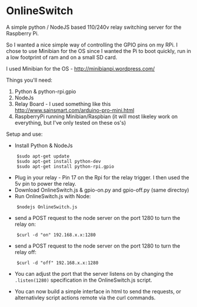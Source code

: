 OnlineSwitch
============

A simple python / NodeJS based 110/240v relay switching server for the Raspberry Pi.


So I wanted a nice simple way of controlling the GPIO pins on my RPi. I chose to use Minibian for the OS since I wanted the Pi to boot quickly, run in a low footprint of ram and on a small SD card.

I used Minibian for the OS - http://minibianpi.wordpress.com/

Things you'll need:

  1. Python & python-rpi.gpio
  2. NodeJs
  3. Relay Board - I used something like this http://www.sainsmart.com/arduino-pro-mini.html
  4. RaspberryPi running Minibian/Raspbian (it will most likeley work on everything, but I've only tested on these os's)

Setup and use:

  - Install Python & NodeJs
  ```
      $sudo apt-get update
      $sudo apt-get install python-dev
      $sudo apt-get install python-rpi.gpio 
  ```

  - Plug in your relay - Pin 17 on the Rpi for the relay trigger. I then used the 5v pin to power the relay.
  - Download OnlineSwitch.js & gpio-on.py and gpio-off.py (same directoy)
  - Run OnlineSwitch.js with Node:
  
  ```
      $nodejs OnlineSwitch.js
  ```
  - send a POST request to the node server on the port 1280 to turn the relay on:
  
  ``` 
      $curl -d "on" 192.168.x.x:1280
  ```
  - send a POST request to the node server on the port 1280 to turn the relay off:
  
  ```
      $curl -d "off" 192.168.x.x:1280
  ```
  - You can adjust the port that the server listens on by changing the ```.listen(1280)``` specification in the OnlineSwitch.js script.
  
  - You can now build a simple interface in html to send the requests, or alternativley script actions remote via the curl commands.


